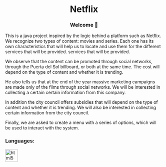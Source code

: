 <h1 align="center">Netflix</h1>
<h3 align="center">Welcome 👋</h3>

This is a java project inspired by the logic behind a platform such as Netflix.
We recognize two types of content: movies and series. Each one has its own characteristics that will help us to locate and use them for the different services that will be provided. 
services that will be provided.

We observe that the content can be promoted through social networks, through the Puerta del Sol billboard, or both at the same time. The cost will depend on the type of 
content and whether it is trending.

He also tells us that at the end of the year massive marketing campaigns are made only of the films through social networks. We will be interested in collecting a certain 
certain information from this company.

In addition the city council offers subsidies that will depend on the type of content and whether it is trending. We will also be interested in collecting 
certain information from the city council.

Finally, we are asked to create a menu with a series of options, which will be used to interact with the system. 

  <h3 align="left">Languages:</h3>

<p align="left">
    <a href="https://www.w3.org/" target="_blank" rel="noreferrer"> <img src="https://www.vectorlogo.zone/logos/java/java-icon.svg" alt="html5" width="40"    height="40"/></a>
</p>
